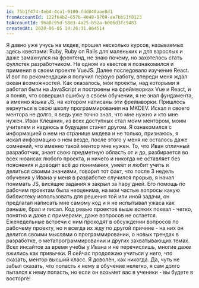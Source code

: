```yaml
---
id: 75b1f474-4eb4-4ca1-9100-fdd040aae8d1
fromAccountId: 122f64b2-657b-4048-8709-ae7bb51f8123
toAccountId: 96a0c95d-58d3-4a25-b52a-b006d3fc9483
createdAt: 2020-06-05 14:26:31.064514
---
```


Я давно уже учусь на мкдев, прошел несколько курсов, называемых здесь квестами: Ruby, 
Ruby on Rails для маленьких и для взрослых и даже замахнулся на фронтенд, не знаю почему, 
но захотелось стать фуллстек разработчиком. На одном из квестов я познакомился 
и применил в своем проекте VueJS. Далее последовало изучение React. И вот 
по рекомендации я получил первую работу, впереди меня ждал океан возможностей. 
Как оказалось, мои проекты, над которыми я работал были на JavaScript и 
построены на фреймворках Vue и React, и я понял, что совершил ошибку в своем обучении, 
я не знал фундамента, а именно языка JS, на котором написаны эти фреймворки.
Пришлось вернуться в свою школу программирования на MKDEV. Искал я своего
ментора не долго, я ведь уже точно знал, что мне нужно и кто мне нужен. 
Иван Клешнин, из всех доступных стал моим ментором, моим учителем и надеюсь 
в будущем станет другом. Я ознакомился с информацией о нем на странице мкдева 
и не только, признаюсь, я искал информацию о нем везде, после этого у меня не 
осталось даже сомнений, что именно такой ментор мне нужен. То, что Иван отличный  
разработчик, знает свою предметную область от и до, разбирается во всех нюансах 
любого проекта, и ничего и никогда не оставляет без пояснения и доводит всё до понимания,
умеет и любит учить и делиться своими знаниями, говорит тот факт, что после 3 недель 
обучения у Ивана у меня в разработке случился прорыв, я начал понимать JS, 
висящие задания я закрыл за пару дней. Его помощь по рабочим проектам была 
неоценима, на мои частые вопросы какую библиотеку использовать для решения 
той или иной задачи, он предлагал написать мне самому код и я не испытывал 
ужаса как раньше, брал и писал. Код ревью проектов выше всяких похвал - 
четко, понятно и даже с примерами, даже вопросов не остается.
Еженедельные встречи с ним проходят в обсуждении вопросов по рабочему проекту, 
но я всегда их жду по другой причине - на них он делится своими мыслями о 
программировании, о новых трендах в разработке, о метапрограммировании и других захватывающих темах.
Всех инсайтов за время учебы у Ивана и не перечислишь, многие даже вжились как привычки.
Я сейчас продолжаю учиться у него, что сказать, ментор высший класс. Я доволен, как никогда.
Да, чуть не забыл сказать, что попасть к нему в обучение нелегко, я сам долго пытался к нему попасть, 
но если он возьмет вас в ученики - вы будете в восторге!
